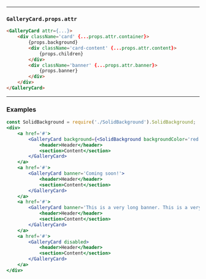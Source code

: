 ______________________________________________________________________________

### `GalleryCard.props.attr`

```html
<GalleryCard attr={...}>
    <div className='card' {...props.attr.container}>
        {props.background}
        <div className='card-content' {...props.attr.content}>
            {props.children}
        </div>
        <div className='banner' {...props.attr.banner}>
            {props.banner}
        </div>
    </div>
</GalleryCard>
```

______________________________________________________________________________

### Examples

```jsx
const SolidBackground = require('./SolidBackground').SolidBackground;
<div>
    <a href='#'>
        <GalleryCard background={<SolidBackground backgroundColor='red'/>}>
            <header>Header</header>
            <section>Content</section>
        </GalleryCard>
    </a>
    <a href='#'>
        <GalleryCard banner='Coming soon!'>
            <header>Header</header>
            <section>Content</section>
        </GalleryCard>
    </a>
    <a href='#'>
        <GalleryCard banner='This is a very long banner. This is a very long banner. This is a very long banner. '>
            <header>Header</header>
            <section>Content</section>
        </GalleryCard>
    </a>
    <a href='#'>
        <GalleryCard disabled>
            <header>Header</header>
            <section>Content</section>
        </GalleryCard>
    </a>
</div>
```